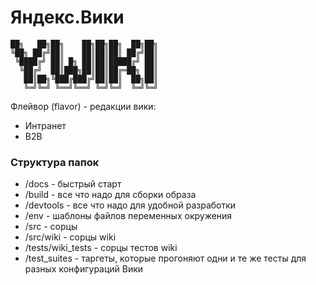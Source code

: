 # Яндекс.Вики

```
██╗   ██╗██╗    ██╗██╗██╗  ██╗██╗
╚██╗ ██╔╝██║    ██║██║██║ ██╔╝██║
 ╚████╔╝ ██║ █╗ ██║██║█████╔╝ ██║
  ╚██╔╝  ██║███╗██║██║██╔═██╗ ██║
   ██║██╗╚███╔███╔╝██║██║  ██╗██║
   ╚═╝╚═╝ ╚══╝╚══╝ ╚═╝╚═╝  ╚═╝╚═╝
```

Флейвор (flavor) - редакции вики:
 - Интранет
 - B2B

### Структура папок

* /docs - быстрый старт
* /build - все что надо для сборки образа
* /devtools - все что надо для удобной разработки
* /env - шаблоны файлов переменных окружения
* /src - cорцы
* /src/wiki - cорцы wiki
* /tests/wiki_tests - cорцы тестов wiki
* /test_suites  - таргеты, которые прогоняют одни и те же тесты для разных конфигураций Вики
